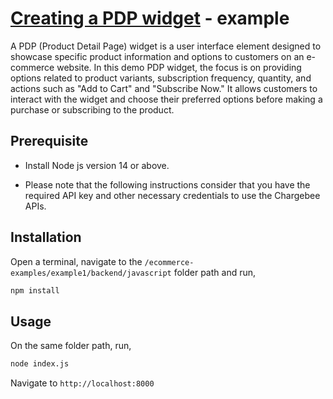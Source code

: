 # [Creating a PDP widget](https://www.chargebee.com/tutorials/subscription-enrollment/) - example

A PDP (Product Detail Page) widget is a user interface element designed to showcase specific product information and options to customers on an e-commerce website. In this demo PDP widget, the focus is on providing options related to product variants, subscription frequency, quantity, and actions such as "Add to Cart" and "Subscribe Now." It allows customers to interact with the widget and choose their preferred options before making a purchase or subscribing to the product.

## Prerequisite

- Install Node js version 14 or above.

- Please note that the following instructions consider that you have the required API key and other necessary credentials to use the Chargebee APIs.

## Installation

Open a terminal, navigate to the `/ecommerce-examples/example1/backend/javascript` folder path and run,

```bash
npm install
```

## Usage

On the same folder path, run,

```bash
node index.js
```

Navigate to `http://localhost:8000`
